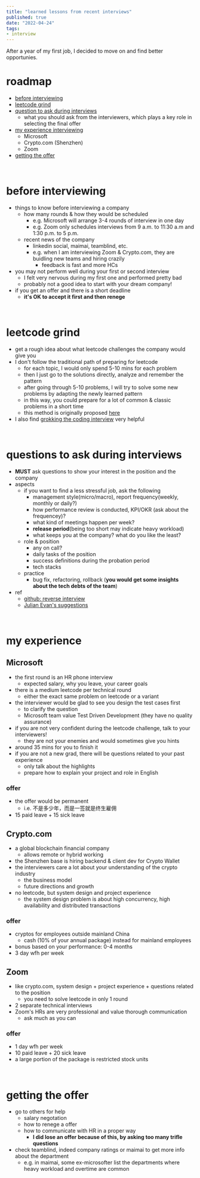 ```yaml
---
title: "learned lessons from recent interviews"
published: true
date: "2022-04-24"
tags:
- interview
---
```

After a year of my first job, I decided to move on and find better opportunies.
<!-- excerpt -->

# roadmap
- [before interviewing](#before-interviewing)
- [leetcode grind](#leetcode-grind)
- [question to ask during interviews](#questions-to-ask-during-interviews)
  - what you should ask from the interviewers, which plays a key role in selecting the final offer
- [my experience interviewing](#my-experience)
  - Microsoft
  - Crypto.com (Shenzhen)
  - Zoom
- [getting the offer](#getting-the-offer)
<p>&nbsp;</p>

# before interviewing
- things to know before interviewing a company
  - how many rounds & how they would be scheduled
    - e.g. Microsoft will arrange 3-4 rounds of interview in one day
    - e.g. Zoom only schedules interviews from 9 a.m. to 11:30 a.m and 1:30 p.m. to 5 p.m.
  - recent news of the company
    - linkedin social, maimai, teamblind, etc.
    - e.g. when I am interviewing Zoom & Crypto.com, they are buidling new teams and hiring crazily
      - feedback is fast and more HCs
- you may not perform well during your first or second interview
  - I felt very nervous during my first one and performed pretty bad
  - probably not a good idea to start with your dream company!
- if you get an offer and there is a short deadline
  - **it's OK to accept it first and then renege**
<p>&nbsp;</p>

# leetcode grind
- get a rough idea about what leetcode challenges the company would give you
- I don't follow the traditional path of preparing for leetcode
  - for each topic, I would only spend 5-10 mins for each problem
  - then I just go to the solutions directly, analyze and remember the pattern
  - after going through 5-10 problems, I will try to solve some new problems by adapting the newly learned pattern
  - in this way, you could prepare for a lot of common & classic problems in a short time
  - this method is originally proposed [here](https://www.reddit.com/r/cscareerquestions/comments/6luszf/a_leetcode_grinding_guide/)
- I also find [grokking the coding interview](https://1lib.tw/book/16346646/98e271) very helpful
<p>&nbsp;</p>

# questions to ask during interviews
- **MUST** ask questions to show your interest in the position and the company
- aspects
  - if you want to find a less stressful job, ask the following
    - management style(micro/macro), report frequency(weekly, monthly or daily?)
    - how performance review is conducted, KPI/OKR (ask about the frequencey)?
    - what kind of meetings happen per week?
    - **release period**(being too short may indicate heavy workload)
    - what keeps you at the company? what do you like the least?
  - role & position
    - any on call?
    - daily tasks of the position
    - success definitions during the probation period
    - tech stacks
  - practice
    - bug fix, refactoring, rollback (**you would get some insights about the tech debts of the team**)
- ref
  - [github: reverse interview](https://github.com/viraptor/reverse-interview)
  - [Julian Evan's suggestions](https://jvns.ca/blog/2013/12/30/questions-im-asking-in-interviews/) 
<p>&nbsp;</p>

# my experience
## Microsoft
- the first round is an HR phone interview
  - expected salary, why you leave, your career goals
- there is a medium leetcode per technical round
  - either the exact same problem on leetcode or a variant
- the interviewer would be glad to see you design the test cases first
  - to clarify the question
  - Microsoft team value Test Driven Development (they have no quality assurance)
- if you are not very confident during the leetcode challenge, talk to your interviewers!
  - they are not your enemies and would sometimes give you hints
- around 35 mins for you to finish it
- if you are not a new grad, there will be questions related to your past experience
  - only talk about the highlights
  - prepare how to explain your project and role in English

### offer
- the offer would be permanent
  - i.e. 不是多少年，而是一签就是终生雇佣
- 15 paid leave + 15 sick leave

## Crypto.com
- a global blockchain financial company
  - allows remote or hybrid working
- the Shenzhen base is hiring backend & client dev for Crypto Wallet
- the interviewers care a lot about your understanding of the crypto industry
  - the business model
  - future directions and growth
- no leetcode, but system design and project experience
  - the system design problem is about high concurrency, high availability and distributed transactions

### offer
- cryptos for employees outside mainland China
  - cash (10% of your annual package) instead for mainland employees
- bonus based on your performance: 0-4 months
- 3 day wfh per week

## Zoom
- like crypto.com, system design + project experience + questions related to the position
  - you need to solve leetcode in only 1 round
- 2 separate technical interviews
- Zoom's HRs are very professional and value thorough communication
  - ask much as you can

### offer
- 1 day wfh per week
- 10 paid leave + 20 sick leave
- a large portion of the package is restricted stock units

<p>&nbsp;</p>

# getting the offer
- go to others for help
  - salary negotation
  - how to renege a offer
  - how to communicate with HR in a proper way
    - **I did lose an offer because of this, by asking too many trifle questions**
- check teamblind, indeed company ratings or maimai to get more info about the department
  - e.g. in maimai, some ex-microsofter list the departments where heavy workload and overtime are common

